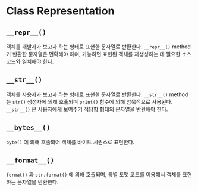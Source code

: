 # Class Representation

## `__repr__()`

객체를 개발자가 보고자 하는 형태로 표현한 문자열로 반환한다. 
`__repr__()` method 가 반환한 문자열은 면확해야 하며, 가능하면 표현된 객체를 
재생성하는 데 필요한 소스 코드와 일치해야 한다. 

## `__str__()`

객체를 사용자가 보고자 하는 형태로 표현한 문자열로 반환한다. 
`__str__()` method 는 `str()` 생성자에 의해 호출되며 `print()` 함수에 의해 
암묵적으로 사용된다. `__str__()` 은 사용자에게 보여주기 적당항 형태의 
문자열을 반환해야 한다.

## `__bytes__()`

`byte()` 에 의해 호출되어 객체를 바이트 시퀀스로 표현한다.

## `__format__()`

`format()` 과 `str.format()` 에 의해 호출되며, 특별 포맷 코드를 이용해서 
객체를 표현하는 문자열을 반환한다.
